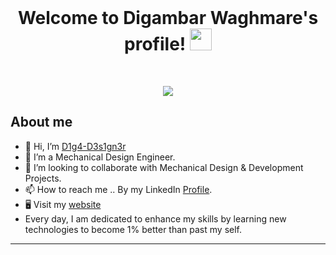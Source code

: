 </br>
<h1 align="center"><b>Welcome to Digambar Waghmare's profile! </b><img src="https://media.giphy.com/media/d91mOUkiBnKjgMhjBp/giphy.gif" width="35"></h1>
</br>

<p align="center">
  <a href="https://github.com/F745H/"><img src="https://readme-typing-svg.herokuapp.com?lines=Mechanical+Design+Engineer,;Critical+Thinker,;Anlytical+Trader,;Active+Learner/Researcher+:)"></a>
</p>

## **About me**

- 👋 Hi, I’m [D1g4-D3s1gn3r](https://github.com/D1g4-D3s1gn3r/)
- 👀 I’m a Mechanical Design Engineer.
- 💞️ I’m looking to collaborate with Mechanical Design & Development Projects.
- 📫 How to reach me .. By my LinkedIn [Profile](https://www.linkedin.com/in/digambar-waghmare-472544245).
- 🖥️ Visit my [website](https://D1g4-D3s1gn3r.github.io/)
- Every day, I am dedicated to enhance my skills by learning new technologies to become 1% better than past my self.
___
